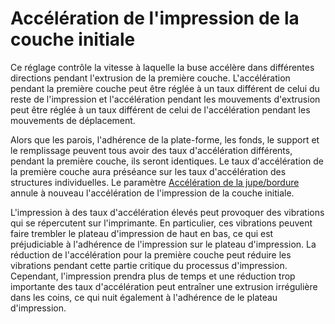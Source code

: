 Accélération de l'impression de la couche initiale
====
Ce réglage contrôle la vitesse à laquelle la buse accélère dans différentes directions pendant l'extrusion de la première couche. L'accélération pendant la première couche peut être réglée à un taux différent de celui du reste de l'impression et l'accélération pendant les mouvements d'extrusion peut être réglée à un taux différent de celui de l'accélération pendant les mouvements de déplacement.

Alors que les parois, l'adhérence de la plate-forme, les fonds, le support et le remplissage peuvent tous avoir des taux d'accélération différents, pendant la première couche, ils seront identiques. Le taux d'accélération de la première couche aura préséance sur les taux d'accélération des structures individuelles. Le paramètre [Accélération de la jupe/bordure](acceleration_skirt_brim.md) annule à nouveau l'accélération de l'impression de la couche initiale.

L'impression à des taux d'accélération élevés peut provoquer des vibrations qui se répercutent sur l'imprimante. En particulier, ces vibrations peuvent faire trembler le plateau d'impression de haut en bas, ce qui est préjudiciable à l'adhérence de l'impression sur le plateau d'impression. La réduction de l'accélération pour la première couche peut réduire les vibrations pendant cette partie critique du processus d'impression. Cependant, l'impression prendra plus de temps et une réduction trop importante des taux d'accélération peut entraîner une extrusion irrégulière dans les coins, ce qui nuit également à l'adhérence de le plateau d'impression.

